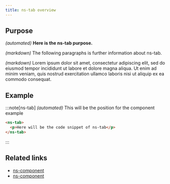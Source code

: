 ```yaml
---
title: ns-tab overview
---
```


## Purpose

_(automated)_ **Here is the ns-tab purpose.**

_(markdown)_ The following paragraphs is further information about ns-tab.

_(markdown)_ Lorem ipsum dolor sit amet, consectetur adipiscing elit, sed do eiusmod tempor incididunt ut labore et dolore magna aliqua. Ut enim ad minim veniam, quis nostrud exercitation ullamco laboris nisi ut aliquip ex ea commodo consequat.

## Example

:::note[ns-tab]
_(automated)_ This will be the position for the component example

```html
<ns-tab>
  <p>Here will be the code snippet of ns-tab</p>
</ns-tab>
```
:::

## Related links

- [ns-component](#!)
- [ns-component](#!)
